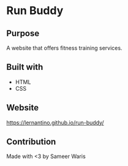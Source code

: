 # Run Buddy 

## Purpose 
A website that offers fitness training services.

## Built with 
* HTML 
* CSS 

## Website 
https://lernantino.github.io/run-buddy/

## Contribution 
Made with <3 by Sameer Waris
